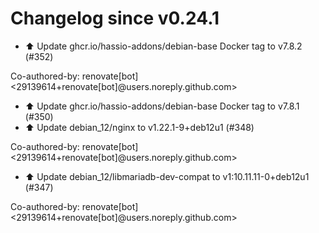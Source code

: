 # Changelog since v0.24.1
- ⬆️ Update ghcr.io/hassio-addons/debian-base Docker tag to v7.8.2 (#352)

Co-authored-by: renovate[bot] <29139614+renovate[bot]@users.noreply.github.com> 
- ⬆️ Update ghcr.io/hassio-addons/debian-base Docker tag to v7.8.1 (#350) 
- ⬆️ Update debian_12/nginx to v1.22.1-9+deb12u1 (#348)

Co-authored-by: renovate[bot] <29139614+renovate[bot]@users.noreply.github.com> 
- ⬆️ Update debian_12/libmariadb-dev-compat to v1:10.11.11-0+deb12u1 (#347)

Co-authored-by: renovate[bot] <29139614+renovate[bot]@users.noreply.github.com> 
